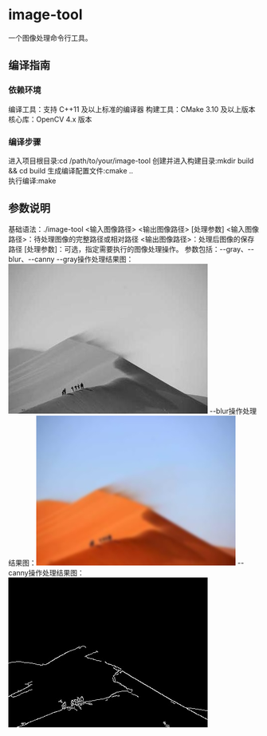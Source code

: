 # image-tool
一个图像处理命令行工具。
## 编译指南
### 依赖环境
编译工具：支持 C++11 及以上标准的编译器
构建工具：CMake 3.10 及以上版本
核心库：OpenCV 4.x 版本
### 编译步骤
进入项目根目录:cd /path/to/your/image-tool
创建并进入构建目录:mkdir build && cd build
生成编译配置文件:cmake ..  
执行编译:make  
## 参数说明
基础语法：./image-tool <输入图像路径> <输出图像路径> [处理参数]
<输入图像路径>：待处理图像的完整路径或相对路径
<输出图像路径>：处理后图像的保存路径
[处理参数]：可选，指定需要执行的图像处理操作。
参数包括：--gray、--blur、--canny
--gray操作处理结果图：![alt text](example/gray.jpg)
--blur操作处理结果图：![alt text](example/blur.jpg)
--canny操作处理结果图：![alt text](example/canny.jpg)